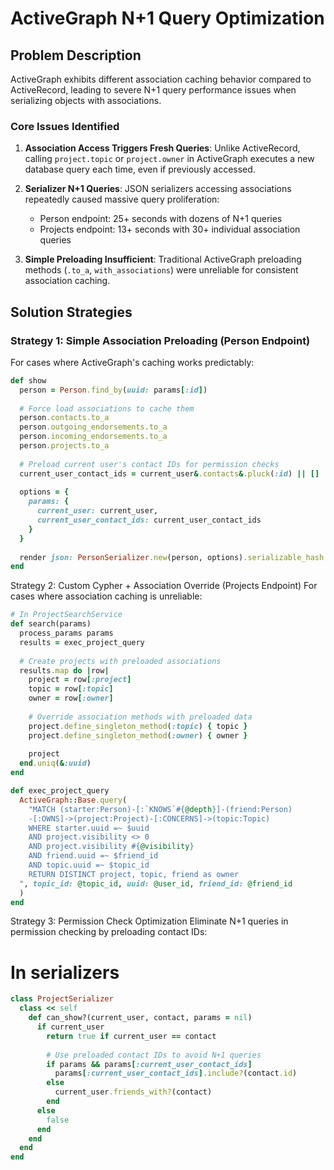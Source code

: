 # ActiveGraph N+1 Query Optimization

## Problem Description

ActiveGraph exhibits different association caching behavior compared to ActiveRecord, leading to severe N+1 query performance issues when serializing objects with associations.

### Core Issues Identified

1. **Association Access Triggers Fresh Queries**: Unlike ActiveRecord, calling `project.topic` or `project.owner` in ActiveGraph executes a new database query each time, even if previously accessed.

2. **Serializer N+1 Queries**: JSON serializers accessing associations repeatedly caused massive query proliferation:
   - Person endpoint: 25+ seconds with dozens of N+1 queries
   - Projects endpoint: 13+ seconds with 30+ individual association queries

3. **Simple Preloading Insufficient**: Traditional ActiveGraph preloading methods (`.to_a`, `with_associations`) were unreliable for consistent association caching.

## Solution Strategies

### Strategy 1: Simple Association Preloading (Person Endpoint)
For cases where ActiveGraph's caching works predictably:

```ruby
def show
  person = Person.find_by(uuid: params[:id])
  
  # Force load associations to cache them
  person.contacts.to_a
  person.outgoing_endorsements.to_a
  person.incoming_endorsements.to_a
  person.projects.to_a
  
  # Preload current user's contact IDs for permission checks
  current_user_contact_ids = current_user&.contacts&.pluck(:id) || []
  
  options = {
    params: {
      current_user: current_user,
      current_user_contact_ids: current_user_contact_ids
    }
  }
  
  render json: PersonSerializer.new(person, options).serializable_hash.to_json
end

```

Strategy 2: Custom Cypher + Association Override (Projects Endpoint)
For cases where association caching is unreliable:

```ruby
# In ProjectSearchService
def search(params)
  process_params params
  results = exec_project_query
  
  # Create projects with preloaded associations
  results.map do |row|
    project = row[:project] 
    topic = row[:topic]
    owner = row[:owner]
    
    # Override association methods with preloaded data
    project.define_singleton_method(:topic) { topic }
    project.define_singleton_method(:owner) { owner }
    
    project
  end.uniq(&:uuid)
end

def exec_project_query
  ActiveGraph::Base.query(
    "MATCH (starter:Person)-[:`KNOWS`#{@depth}]-(friend:Person)
    -[:OWNS]->(project:Project)-[:CONCERNS]->(topic:Topic)
    WHERE starter.uuid =~ $uuid
    AND project.visibility <> 0
    AND project.visibility #{@visibility}
    AND friend.uuid =~ $friend_id
    AND topic.uuid =~ $topic_id
    RETURN DISTINCT project, topic, friend as owner
  ", topic_id: @topic_id, uuid: @user_id, friend_id: @friend_id
  )
end
```
Strategy 3: Permission Check Optimization
Eliminate N+1 queries in permission checking by preloading contact IDs:

# In serializers
```ruby
class ProjectSerializer
  class << self
    def can_show?(current_user, contact, params = nil)
      if current_user
        return true if current_user == contact
        
        # Use preloaded contact IDs to avoid N+1 queries
        if params && params[:current_user_contact_ids]
          params[:current_user_contact_ids].include?(contact.id)
        else
          current_user.friends_with?(contact)
        end
      else
        false
      end
    end
  end
end
```